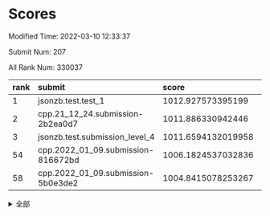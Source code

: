 # Scores

Modified Time: 2022-03-10 12:33:37

Submit Num: 207

All Rank Num: 330037

| rank |               submit               |       score        |       sigma        | pk_num |
| :--- | :--------------------------------- | :----------------- | :----------------- | :----- |
| 1    | jsonzb.test.test_1                 | 1012.927573395199  | 0.7873924799418196 | 6375   |
| 2    | cpp.21_12_24.submission-2b2ea0d7   | 1011.886330942446  | 0.7985354012595902 | 6381   |
| 3    | jsonzb.test.submission_level_4     | 1011.6594132019958 | 0.7987972894345551 | 6379   |
| 54   | cpp.2022_01_09.submission-816672bd | 1006.1824537032836 | 0.7123699284495915 | 6381   |
| 58   | cpp.2022_01_09.submission-5b0e3de2 | 1004.8415078253267 | 0.7211230784420937 | 6375   |


<details>
<summary>全部</summary>

| rank |                 submit                 |       score        |       sigma        | pk_num |
| :--- | :------------------------------------- | :----------------- | :----------------- | :----- |
| 1    | jsonzb.test.test_1                     | 1012.927573395199  | 0.7873924799418196 | 6375   |
| 2    | cpp.21_12_24.submission-2b2ea0d7       | 1011.886330942446  | 0.7985354012595902 | 6381   |
| 3    | jsonzb.test.submission_level_4         | 1011.6594132019958 | 0.7987972894345551 | 6379   |
| 4    | gobigger.level_3.submission_level_3_25 | 1011.5505189183403 | 0.7803825741200183 | 6376   |
| 5    | gobigger.level_3.submission_level_3_46 | 1011.2495841402095 | 0.7538219051075616 | 6381   |
| 6    | gobigger.level_3.submission_level_3_1  | 1011.191419022244  | 0.7688417163376462 | 6370   |
| 7    | gobigger.level_3.submission_level_3_5  | 1011.1637391904104 | 0.7814033739715822 | 6376   |
| 8    | gobigger.level_3.submission_level_3_43 | 1010.8417064613388 | 0.7537651759009629 | 6378   |
| 9    | gobigger.level_3.submission_level_3_23 | 1010.7150365905169 | 0.7697962433151273 | 6381   |
| 10   | gobigger.level_3.submission_level_3_17 | 1010.6642267660917 | 0.7588840274083001 | 6375   |
| 11   | gobigger.level_3.submission_level_3_2  | 1010.6449671546541 | 0.773081698042266  | 6377   |
| 12   | gobigger.level_3.submission_level_3_9  | 1010.5825173466155 | 0.7535643875887789 | 6377   |
| 13   | gobigger.level_3.submission_level_3_16 | 1010.4778421402525 | 0.7520138272469619 | 6377   |
| 14   | gobigger.level_3.submission_level_3_41 | 1010.4489016419409 | 0.7522839649803524 | 6380   |
| 15   | gobigger.level_3.submission_level_3_48 | 1010.3534392223985 | 0.758356496389652  | 6374   |
| 16   | gobigger.level_3.submission_level_3_38 | 1010.2752808396712 | 0.7489215772744571 | 6373   |
| 17   | gobigger.level_3.submission_level_3_12 | 1010.2469372172237 | 0.762437727105602  | 6376   |
| 18   | gobigger.level_3.submission_level_3_37 | 1010.2201245373545 | 0.7807897680389976 | 6379   |
| 19   | gobigger.level_3.submission_level_3_49 | 1010.1780468833994 | 0.7491680064313789 | 6372   |
| 20   | gobigger.level_3.submission_level_3_29 | 1010.1489532730061 | 0.7565519147290362 | 6376   |
| 21   | gobigger.level_3.submission_level_3_14 | 1010.0928663430384 | 0.7661782407342361 | 6371   |
| 22   | gobigger.level_3.submission_level_3_26 | 1010.0605681552084 | 0.7472527909709978 | 6373   |
| 23   | gobigger.level_3.submission_level_3_24 | 1010.0223477809533 | 0.7356785701594039 | 6376   |
| 24   | gobigger.level_3.submission_level_3_31 | 1010.0017447335248 | 0.7450820189736908 | 6375   |
| 25   | gobigger.level_3.submission_level_3_28 | 1009.8883949972825 | 0.7332909377169875 | 6375   |
| 26   | gobigger.level_3.submission_level_3_45 | 1009.8334552990272 | 0.7736436607730429 | 6379   |
| 27   | gobigger.level_3.submission_level_3_8  | 1009.7697676739327 | 0.7622344274236932 | 6376   |
| 28   | gobigger.level_3.submission_level_3_33 | 1009.7043027229541 | 0.7489342559466273 | 6378   |
| 29   | gobigger.level_3.submission_level_3_6  | 1009.6941075621002 | 0.7582654387216547 | 6377   |
| 30   | gobigger.level_3.submission_level_3_44 | 1009.6472962956234 | 0.7607181714824107 | 6372   |
| 31   | gobigger.level_3.submission_level_3_13 | 1009.5779361748433 | 0.7513479473429601 | 6374   |
| 32   | gobigger.level_3.submission_level_3_42 | 1009.5267801989988 | 0.7483762769783472 | 6379   |
| 33   | gobigger.level_3.submission_level_3_15 | 1009.5220813699547 | 0.7831741035146532 | 6376   |
| 34   | gobigger.level_3.submission_level_3_19 | 1009.4970481081549 | 0.7676302603894368 | 6382   |
| 35   | gobigger.level_3.submission_level_3_21 | 1009.4744807998137 | 0.7558384128351793 | 6372   |
| 36   | gobigger.level_3.submission_level_3_0  | 1009.4560992513597 | 0.7492066405137912 | 6380   |
| 37   | gobigger.level_3.submission_level_3_10 | 1009.4453277952824 | 0.743762490300527  | 6375   |
| 38   | gobigger.level_3.submission_level_3_35 | 1009.3711450847069 | 0.7374808581116595 | 6376   |
| 39   | gobigger.level_3.submission_level_3_39 | 1009.307942973675  | 0.7374141470861959 | 6378   |
| 40   | gobigger.level_3.submission_level_3_27 | 1009.2730696204895 | 0.7442342674765375 | 6377   |
| 41   | gobigger.level_3.submission_level_3_22 | 1009.193536088235  | 0.7467403836653714 | 6371   |
| 42   | gobigger.level_3.submission_level_3_4  | 1009.1721061587122 | 0.7774168854176732 | 6380   |
| 43   | gobigger.level_3.submission_level_3_36 | 1009.170501139671  | 0.7547304936800509 | 6379   |
| 44   | gobigger.level_3.submission_level_3_20 | 1009.1009566037558 | 0.7800411439035877 | 6374   |
| 45   | gobigger.level_3.submission_level_3_30 | 1009.0885590573055 | 0.7461968484398324 | 6376   |
| 46   | gobigger.level_3.submission_level_3_7  | 1009.0668524705134 | 0.7427051499315183 | 6373   |
| 47   | gobigger.level_3.submission_level_3_11 | 1008.9697716981022 | 0.7515900963977639 | 6380   |
| 48   | gobigger.level_3.submission_level_3_32 | 1008.7906539063235 | 0.737384566980775  | 6380   |
| 49   | gobigger.level_3.submission_level_3_3  | 1008.7579555556551 | 0.766260812279583  | 6373   |
| 50   | gobigger.level_3.submission_level_3_34 | 1008.6942221477675 | 0.7141159242675502 | 6377   |
| 51   | gobigger.level_3.submission_level_3_40 | 1008.678769674088  | 0.7631190761083468 | 6377   |
| 52   | gobigger.level_3.submission_level_3_47 | 1008.6746003107221 | 0.7298401166544173 | 6380   |
| 53   | gobigger.level_3.submission_level_3_18 | 1008.3885159349489 | 0.7320064993889905 | 6376   |
| 54   | cpp.2022_01_09.submission-816672bd     | 1006.1824537032836 | 0.7123699284495915 | 6381   |
| 55   | gobigger.level_1.submission_level_1_26 | 1005.8373727953589 | 0.7441210861738138 | 6381   |
| 56   | gobigger.level_1.submission_level_1_19 | 1005.8038172690945 | 0.716808213514475  | 6376   |
| 57   | gobigger.level_1.submission_level_1_6  | 1005.1061185107811 | 0.7211088501262923 | 6376   |
| 58   | cpp.2022_01_09.submission-5b0e3de2     | 1004.8415078253267 | 0.7211230784420937 | 6375   |
| 59   | gobigger.level_1.submission_level_1_39 | 1004.6835799082493 | 0.7267250450952685 | 6377   |
| 60   | gobigger.level_1.submission_level_1_29 | 1004.6213914377139 | 0.7360038804956187 | 6378   |
| 61   | gobigger.level_1.submission_level_1_2  | 1004.6145544557457 | 0.7178264346531513 | 6382   |
| 62   | gobigger.level_1.submission_level_1_16 | 1004.5280291385412 | 0.7185798276292145 | 6377   |
| 63   | gobigger.level_1.submission_level_1_18 | 1004.5177652423442 | 0.7036340045210576 | 6377   |
| 64   | gobigger.level_1.submission_level_1_49 | 1004.4556448300805 | 0.7134512333083279 | 6377   |
| 65   | gobigger.level_1.submission_level_1_31 | 1004.3494315628352 | 0.7184396404761395 | 6377   |
| 66   | gobigger.level_1.submission_level_1_37 | 1004.3028344413456 | 0.7260477467049056 | 6380   |
| 67   | gobigger.level_1.submission_level_1_4  | 1004.2329534597162 | 0.7152155795235389 | 6376   |
| 68   | gobigger.level_1.submission_level_1_33 | 1004.0410750253667 | 0.7043629891986481 | 6375   |
| 69   | gobigger.level_1.submission_level_1_11 | 1004.0176731046314 | 0.7171353290343743 | 6383   |
| 70   | gobigger.level_1.submission_level_1_12 | 1003.9410542464109 | 0.7256287230542829 | 6379   |
| 71   | gobigger.level_1.submission_level_1_48 | 1003.9406553966747 | 0.7135841370694145 | 6380   |
| 72   | gobigger.level_1.submission_level_1_14 | 1003.879873489129  | 0.7276226283526496 | 6379   |
| 73   | gobigger.level_1.submission_level_1_32 | 1003.7876585170864 | 0.7164437432449844 | 6379   |
| 74   | gobigger.level_1.submission_level_1_5  | 1003.6715596311641 | 0.7209312331838024 | 6376   |
| 75   | gobigger.level_1.submission_level_1_45 | 1003.6659542364354 | 0.7129797543323118 | 6378   |
| 76   | gobigger.level_1.submission_level_1_46 | 1003.6064337947671 | 0.7266544072924597 | 6379   |
| 77   | gobigger.level_1.submission_level_1_42 | 1003.5984648049925 | 0.726514307375325  | 6371   |
| 78   | gobigger.level_1.submission_level_1_21 | 1003.5829934170654 | 0.7162095655250835 | 6375   |
| 79   | gobigger.level_1.submission_level_1_17 | 1003.4437596300999 | 0.7155037558935625 | 6376   |
| 80   | gobigger.level_1.submission_level_1_44 | 1003.4297799957693 | 0.7215379493795294 | 6381   |
| 81   | gobigger.level_1.submission_level_1_30 | 1003.4225021526513 | 0.7098918648268245 | 6377   |
| 82   | gobigger.level_1.submission_level_1_27 | 1003.3380406012358 | 0.7366125769013019 | 6378   |
| 83   | gobigger.level_1.submission_level_1_38 | 1003.3372118892555 | 0.7202130958598854 | 6377   |
| 84   | gobigger.level_1.submission_level_1_28 | 1003.324494584645  | 0.7160596561901528 | 6377   |
| 85   | gobigger.level_1.submission_level_1_35 | 1003.298162764574  | 0.7132470370602098 | 6373   |
| 86   | gobigger.level_1.submission_level_1_7  | 1003.2539173455301 | 0.7119835911247135 | 6379   |
| 87   | gobigger.level_1.submission_level_1_9  | 1003.2334446536739 | 0.713860623837181  | 6379   |
| 88   | gobigger.level_1.submission_level_1_20 | 1003.2175865865734 | 0.7190314082761323 | 6379   |
| 89   | gobigger.level_1.submission_level_1_41 | 1003.1422189945442 | 0.7154634289957296 | 6378   |
| 90   | gobigger.level_1.submission_level_1_36 | 1003.1049030551004 | 0.7072153755148352 | 6377   |
| 91   | gobigger.level_1.submission_level_1_3  | 1003.093021089869  | 0.7149688760089626 | 6377   |
| 92   | gobigger.level_1.submission_level_1_13 | 1003.0151160638841 | 0.7102733075672356 | 6377   |
| 93   | gobigger.level_1.submission_level_1_10 | 1002.972609673676  | 0.7217641855636645 | 6373   |
| 94   | gobigger.level_1.submission_level_1_8  | 1002.8591729396419 | 0.6994680522251898 | 6380   |
| 95   | gobigger.level_1.submission_level_1_1  | 1002.7961756596887 | 0.7109649187531288 | 6375   |
| 96   | gobigger.level_1.submission_level_1_47 | 1002.7767605677241 | 0.7170262911368018 | 6379   |
| 97   | gobigger.level_1.submission_level_1_23 | 1002.7322195420079 | 0.7157130177806256 | 6380   |
| 98   | gobigger.level_1.submission_level_1_40 | 1002.6326831961283 | 0.7048754625761109 | 6376   |
| 99   | gobigger.level_1.submission_level_1_25 | 1002.5791257262324 | 0.7142988072624127 | 6384   |
| 100  | gobigger.level_1.submission_level_1_15 | 1002.4617786031612 | 0.7074481653222352 | 6381   |
| 101  | gobigger.level_1.submission_level_1_34 | 1002.3021940161892 | 0.7145002878249669 | 6380   |
| 102  | gobigger.level_1.submission_level_1_43 | 1002.2434274652524 | 0.7075888440958499 | 6373   |
| 103  | gobigger.level_1.submission_level_1_24 | 1002.115028937007  | 0.7154374934129795 | 6377   |
| 104  | gobigger.level_1.submission_level_1_0  | 1001.8743180714946 | 0.7069697155934613 | 6378   |
| 105  | gobigger.level_1.submission_level_1_22 | 1001.8444245210334 | 0.7191175438776402 | 6382   |
| 106  | gobigger.random.submission_random_38   | 997.0067902729928  | 0.7182173198251305 | 6376   |
| 107  | gobigger.random.submission_random_25   | 996.9098441571861  | 0.7068616979501954 | 6375   |
| 108  | gobigger.random.submission_random_48   | 996.8848006860832  | 0.7017364051035426 | 6380   |
| 109  | gobigger.random.submission_random_46   | 996.8627738950678  | 0.7177665522836801 | 6376   |
| 110  | gobigger.random.submission_random_23   | 996.8305836625769  | 0.7248399654732905 | 6377   |
| 111  | gobigger.random.submission_random_5    | 996.7832818472937  | 0.7063217218251989 | 6378   |
| 112  | gobigger.random.submission_random_13   | 996.7733580814328  | 0.71142246782017   | 6379   |
| 113  | gobigger.random.submission_random_43   | 996.63984074905    | 0.7067560963211277 | 6380   |
| 114  | gobigger.random.submission_random_44   | 996.5313235532128  | 0.701846195532482  | 6375   |
| 115  | gobigger.random.submission_random_1    | 996.4971958468498  | 0.7162225396375036 | 6378   |
| 116  | gobigger.random.submission_random_7    | 996.4856640303334  | 0.7035721243426207 | 6374   |
| 117  | gobigger.random.submission_random_0    | 996.4632975258119  | 0.6987081478047475 | 6379   |
| 118  | gobigger.random.submission_random_11   | 996.4405390979667  | 0.7044709183972251 | 6377   |
| 119  | gobigger.random.submission_random_32   | 996.3852847418043  | 0.7086746595752137 | 6377   |
| 120  | gobigger.random.submission_random_14   | 996.2119238988537  | 0.7240555164531686 | 6376   |
| 121  | gobigger.random.submission_random_12   | 996.1040709505207  | 0.7160414924487035 | 6378   |
| 122  | gobigger.random.submission_random_4    | 996.0882852809984  | 0.696830045859591  | 6381   |
| 123  | gobigger.random.submission_random_47   | 996.067510510234   | 0.7077627058400863 | 6374   |
| 124  | gobigger.random.submission_random_40   | 996.0329043944703  | 0.69761602404669   | 6375   |
| 125  | gobigger.random.submission_random_26   | 996.0241130503565  | 0.6990863862351996 | 6382   |
| 126  | gobigger.random.submission_random_3    | 995.9835474860033  | 0.7025032717728024 | 6379   |
| 127  | gobigger.random.submission_random_17   | 995.9814652518169  | 0.722910414787985  | 6375   |
| 128  | gobigger.random.submission_random_33   | 995.97408715769    | 0.7028392862258792 | 6377   |
| 129  | gobigger.random.submission_random_30   | 995.9471892815664  | 0.7235655766272092 | 6377   |
| 130  | gobigger.random.submission_random_22   | 995.9420602972408  | 0.7053705788861044 | 6376   |
| 131  | gobigger.random.submission_random_18   | 995.9326740844426  | 0.7101941458362862 | 6379   |
| 132  | gobigger.random.submission_random_29   | 995.90940755985    | 0.7172151055039514 | 6382   |
| 133  | gobigger.random.submission_random_41   | 995.8830841663499  | 0.7078474148983959 | 6377   |
| 134  | gobigger.random.submission_random_37   | 995.8751388774893  | 0.7005194302993996 | 6379   |
| 135  | gobigger.random.submission_random_31   | 995.8339541083373  | 0.6985004083194992 | 6380   |
| 136  | gobigger.random.submission_random_16   | 995.8279287124377  | 0.7104819520211899 | 6378   |
| 137  | gobigger.random.submission_random_15   | 995.826372219214   | 0.7173938261023187 | 6379   |
| 138  | gobigger.random.submission_random_35   | 995.7224145241345  | 0.7144540830447602 | 6379   |
| 139  | gobigger.random.submission_random_34   | 995.6714939446622  | 0.7074707775044705 | 6380   |
| 140  | gobigger.random.submission_random_2    | 995.6678604035543  | 0.7009568816949817 | 6377   |
| 141  | gobigger.random.submission_random_27   | 995.6620213313633  | 0.7197692777892986 | 6380   |
| 142  | gobigger.random.submission_random_24   | 995.5160326884136  | 0.7127368386235766 | 6375   |
| 143  | gobigger.random.submission_random_49   | 995.4798499819315  | 0.7140950922862068 | 6382   |
| 144  | gobigger.random.submission_random_39   | 995.4771466413431  | 0.6999088020861941 | 6377   |
| 145  | gobigger.random.submission_random_19   | 995.471525739905   | 0.7136690630618362 | 6373   |
| 146  | gobigger.random.submission_random_42   | 995.4347968817948  | 0.7156258360899593 | 6379   |
| 147  | gobigger.random.submission_random_9    | 995.400581349739   | 0.7127243119639081 | 6376   |
| 148  | gobigger.random.submission_random_8    | 995.363015183056   | 0.7077836251027605 | 6378   |
| 149  | gobigger.random.submission_random_20   | 995.26392198807    | 0.7070163398919529 | 6375   |
| 150  | gobigger.random.submission_random_45   | 995.2574894960361  | 0.705747250585598  | 6378   |
| 151  | gobigger.random.submission_random_6    | 995.2426564965408  | 0.708908464132371  | 6376   |
| 152  | gobigger.random.submission_random_28   | 995.0772008482218  | 0.7177654440521014 | 6379   |
| 153  | gobigger.random.submission_random_36   | 994.6364083268654  | 0.7013784655324025 | 6376   |
| 154  | gobigger.random.submission_random_10   | 994.4396239171576  | 0.7233388275296023 | 6383   |
| 155  | gobigger.random.submission_random_21   | 994.3778713190457  | 0.7175224209494035 | 6376   |
| 156  | gobigger.level_2.submission_level_2_41 | 994.2236359974019  | 0.7341219066818476 | 6381   |
| 157  | gobigger.level_2.submission_level_2_32 | 994.0685046059953  | 0.7389581783467876 | 6382   |
| 158  | gobigger.level_2.submission_level_2_49 | 993.6942754919612  | 0.7240844601158236 | 6380   |
| 159  | gobigger.level_2.submission_level_2_7  | 993.5226436430946  | 0.7332499712959537 | 6374   |
| 160  | gobigger.level_2.submission_level_2_30 | 993.3760365206529  | 0.7393330999168576 | 6381   |
| 161  | gobigger.level_2.submission_level_2_18 | 993.2147066647929  | 0.725016244359485  | 6380   |
| 162  | gobigger.level_2.submission_level_2_4  | 992.9116506822573  | 0.7252446440253861 | 6378   |
| 163  | gobigger.level_2.submission_level_2_44 | 992.8713636190271  | 0.7302069881302878 | 6371   |
| 164  | gobigger.level_2.submission_level_2_33 | 992.858551002681   | 0.7346102417677768 | 6376   |
| 165  | gobigger.level_2.submission_level_2_2  | 992.8159681383643  | 0.739839164969585  | 6380   |
| 166  | gobigger.level_2.submission_level_2_27 | 992.7497257477763  | 0.7313190689577217 | 6379   |
| 167  | gobigger.level_2.submission_level_2_48 | 992.7196014722178  | 0.7280696425561415 | 6374   |
| 168  | gobigger.level_2.submission_level_2_34 | 992.6866661257642  | 0.7250205771145386 | 6377   |
| 169  | gobigger.level_2.submission_level_2_24 | 992.6173554597866  | 0.7349135071286973 | 6384   |
| 170  | gobigger.level_2.submission_level_2_38 | 992.5367291260714  | 0.7485618928613192 | 6380   |
| 171  | gobigger.level_2.submission_level_2_8  | 992.4821806149856  | 0.7485567614680437 | 6381   |
| 172  | gobigger.level_2.submission_level_2_45 | 992.4782661237361  | 0.7395041176652638 | 6377   |
| 173  | gobigger.level_2.submission_level_2_10 | 992.4336418503348  | 0.727501345026673  | 6380   |
| 174  | gobigger.level_2.submission_level_2_36 | 992.4047887855812  | 0.7499409858560119 | 6381   |
| 175  | gobigger.level_2.submission_level_2_16 | 992.4007323484407  | 0.7280707412736298 | 6375   |
| 176  | gobigger.level_2.submission_level_2_5  | 992.3289529050173  | 0.7345107153879357 | 6377   |
| 177  | gobigger.level_2.submission_level_2_12 | 992.2114704445033  | 0.7280841751556579 | 6374   |
| 178  | gobigger.level_2.submission_level_2_47 | 992.2027375617091  | 0.7428483548929573 | 6374   |
| 179  | gobigger.level_2.submission_level_2_20 | 992.1282885380369  | 0.7692338417738908 | 6377   |
| 180  | gobigger.level_2.submission_level_2_29 | 992.1005223293796  | 0.7487120504491028 | 6381   |
| 181  | gobigger.level_2.submission_level_2_22 | 992.096181006631   | 0.7592616187476702 | 6377   |
| 182  | gobigger.level_2.submission_level_2_46 | 992.0902081408376  | 0.7481636065140563 | 6379   |
| 183  | gobigger.level_2.submission_level_2_31 | 992.0845883076613  | 0.7475148436991247 | 6377   |
| 184  | gobigger.level_2.submission_level_2_1  | 992.065282745646   | 0.7546922503127599 | 6377   |
| 185  | gobigger.level_2.submission_level_2_11 | 992.0490506001888  | 0.7551787850285293 | 6375   |
| 186  | gobigger.level_2.submission_level_2_39 | 991.9023070222768  | 0.7458441431403041 | 6386   |
| 187  | gobigger.level_2.submission_level_2_3  | 991.9016381307665  | 0.74836118261642   | 6378   |
| 188  | gobigger.level_2.submission_level_2_21 | 991.8590320376846  | 0.7621327030963252 | 6378   |
| 189  | gobigger.level_2.submission_level_2_9  | 991.8452637693964  | 0.7673378467951661 | 6380   |
| 190  | gobigger.level_2.submission_level_2_40 | 991.7931446433657  | 0.7569128992706643 | 6377   |
| 191  | gobigger.level_2.submission_level_2_19 | 991.6186243200731  | 0.7450353604825175 | 6376   |
| 192  | gobigger.level_2.submission_level_2_14 | 991.5943472464229  | 0.7478681081138625 | 6377   |
| 193  | gobigger.level_2.submission_level_2_37 | 991.5677598959944  | 0.7378479763076906 | 6378   |
| 194  | gobigger.level_2.submission_level_2_6  | 991.402285854128   | 0.7536292133448061 | 6380   |
| 195  | gobigger.level_2.submission_level_2_35 | 991.1566080878105  | 0.7411670595684979 | 6382   |
| 196  | gobigger.level_2.submission_level_2_28 | 991.0029929270902  | 0.7552148893854548 | 6380   |
| 197  | gobigger.level_2.submission_level_2_23 | 990.9193077061386  | 0.7554933238181175 | 6378   |
| 198  | gobigger.level_2.submission_level_2_17 | 990.89131258818    | 0.782387927686163  | 6377   |
| 199  | gobigger.level_2.submission_level_2_43 | 990.8671998964738  | 0.7645502290873839 | 6374   |
| 200  | gobigger.level_2.submission_level_2_0  | 990.8523135114251  | 0.777521522301456  | 6376   |
| 201  | gobigger.level_2.submission_level_2_25 | 990.8387874124047  | 0.7422734042517358 | 6376   |
| 202  | gobigger.level_2.submission_level_2_15 | 990.8366968600277  | 0.7595730863375104 | 6379   |
| 203  | gobigger.level_2.submission_level_2_42 | 990.7235455956267  | 0.7784124595228199 | 6378   |
| 204  | gobigger.level_2.submission_level_2_26 | 990.4956806266324  | 0.7529991073182726 | 6380   |
| 205  | gobigger.level_2.submission_level_2_13 | 990.0236874286728  | 0.7646975624490339 | 6377   |
| 206  | gobigger.none.submission_none_0        | 977.6566576628293  | 1.2838994652358189 | 6378   |
| 207  | gobigger.none.submission_none_1        | 977.0887767831994  | 1.3321241874013992 | 6386   |

</details>